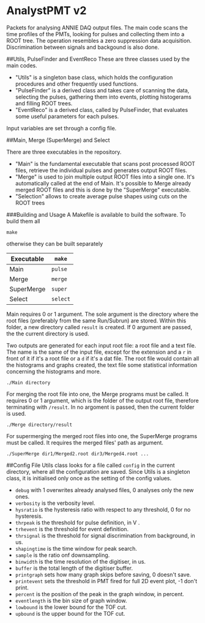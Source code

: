 # AnalystPMT v2
Packets for analysing ANNIE DAQ output files.
The main code scans the time profiles of the PMTs, looking for pulses and collecting them into a ROOT tree.
The operation resembles a zero suppression data acquisition.
Discrimination between signals and backgound is also done.

##Utils, PulseFinder and EventReco
These are three classes used by the main codes.
* "Utils" is a singleton base class, which holds the configuration procedures and other frequently used functions.
* "PulseFinder" is a derived class and takes care of scanning the data, selecting the pulses, gathering them into events, plotting histogerams and filling ROOT trees.
* "EventReco" is a derived class, called by PulseFinder, that evaluates some useful parameters for each pulses.

Input variables are set through a config file.

##Main, Merge (SuperMerge) and Select

There are three executables in the repository.
* "Main" is the fundamental executable that scans post processed ROOT files, retrieve the individual pulses and generates output ROOT files.
* "Merge" is used to join multiple output ROOT files into a single one. It's automatically called at the end of Main.
It's possible to Merge already merged ROOT files and this is done by the "SuperMerge" executable.
* "Selection" allows to create average pulse shapes using cuts on the ROOT trees

###Building and Usage
A Makefile is available to build the software.
To build them all
```
make
```

otherwise they can be built separately

|Executable | `make`   | 
|---------- |--------- |
|Main       | `pulse`  |
|Merge      | `merge`  |
|SuperMerge | `super`  |
|Select     | `select` |

Main requires 0 or 1 argument.
The sole argument is the directory where the root files (preferably from the same Run/Subrun) are stored.
Within this folder, a new directory called `result` is created.
If 0 argument are passed, the the current directory is used.

Two outputs are generated for each input root file: a root file and a text file.
The name is the same of the input file, except for the extension and a `r` in front of it if it's a root file or a `d` if it's a dat file.
The root file would contain all the histograms and graphs created, the text file some statistical information concerning the histograms and more.

```
./Main directory
```

For merging the root file into one, the Merge programs must be called.
It requires 0 or 1 argument, which is the folder of the output root file, therefore terminating with `/result`.
In no argoment is passed, then the current folder is used.

```
./Merge directory/result
```

For supermerging the merged root files into one, the SuperMerge programs must be called.
It requires the merged files' path as argument.

```
./SuperMerge dir1/Merged2.root dir3/Merged4.root ...
```


##Config File
Utils class looks for a file called `config` in the current directory, where all the configuration are saved.
Since Utils is a singleton class, it is initialised only once as the setting of the config values.

* `debug` with 1 overwrites already analysed files, 0 analyses only the new ones.
* `verbosity` is the verbosity level.
* `hysratio` is the hysteresis ratio with respect to any threshold, 0 for no hysteresis.
* `thrpeak` is the threshold for pulse definition, in V .
* `trhevent` is the threshold for event definition.
* `thrsignal` is the threshold for signal discrimination from background, in us.
* `shapingtime` is the time window for peak search.
* `sample` is the ratio onf downsampling.
* `binwidth` is the time resolution of the digitiser, in us.
* `buffer` is the total length of the digitiser buffer.
* `printgraph` sets how many graph skips before saving, 0 doesn't save.
* `printevent` sets the threshold in PMT fired for full 2D event plot, -1 don't print.
* `percent` is the position of the peak in the graph window, in percent.
* `eventlength` is the bin size of graph window.
* `lowbound` is the lower bound for the TOF cut.
* `upbound` is the upper bound for the TOF cut.
